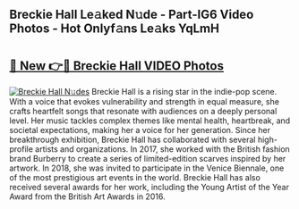 ## Breckie Hall Le𝚊ked N𝚞de - Part-IG6 Video Photos - Hot Onlyf𝚊ns Le𝚊ks YqLmH

# <h2><a href="http://ab35810.deff.icu/?id=Breckie+Hall">🔗 New 👉🔴 Breckie Hall VIDEO Photos</a></h2>

[![Breckie Hall N𝚞des](https://i.imgur.com/rIISA9y.gif)](http://ab35810.deff.icu/?id=Breckie+Hall)
Breckie Hall is a rising star in the indie-pop scene. With a voice that evokes vulnerability and strength in equal measure, she crafts heartfelt songs that resonate with audiences on a deeply personal level. Her music tackles complex themes like mental health, heartbreak, and societal expectations, making her a voice for her generation. Since her breakthrough exhibition, Breckie Hall has collaborated with several high-profile artists and organizations. In 2017, she worked with the British fashion brand Burberry to create a series of limited-edition scarves inspired by her artwork. In 2018, she was invited to participate in the Venice Biennale, one of the most prestigious art events in the world. Breckie Hall has also received several awards for her work, including the Young Artist of the Year Award from the British Art Awards in 2016.
